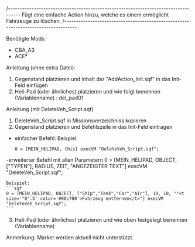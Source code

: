 /-----------------------------------------------------------------------------------
Fügt eine einfache Action hinzu, welche es einem ermöglicht Fahrzeuge zu löschen.
/-----------------------------------------------------------------------------------

Benötigte Mods:
  - CBA_A3
  - ACE³

Anleitung (ohne extra Datei):
1. Gegenstand platzieren und Inhalt der "AddAction_Init.sqf" in das Init-Feld einfügen
2. Heli-Pad (oder ähnliches) platzieren und wie folgt benennen (Variablenname) : del_pad01

Anleitung (mit DeleteVeh_Script.sqf)
1. DeleteVeh_Script.sqf in Missionsverzeichniss kopieren
2. Gegenstand platzieren und Befehlszeile in das Init-Feld eintragen

  - einfacher Befehl:
    Beispiel:
    ```sqf
    0 = [MEIN_HELIPAD, this] execVM "DeleteVeh_Script.sqf";
    ```

  -erweiterter Befehl mit allen Parametern
    0 = [MEIN_HELIPAD, OBJECT, ["TYPEN"], RADIUS, ZEIT, "ANGEZEIGTER TEXT"] execVM "DeleteVeh_Script.sqf";

    Beispiel:
    ```sqf
    0 = [MEIN_HELIPAD, OBJECT, ["Ship","Tank","Car","Air"], 10, 10, ""<t size='"0".5' color='#00c700'>Fahrzeug entfernen</t>"] execVM "DeleteVeh_Script.sqf";
    ```

3.  Heli-Pad (oder ähnliches) platzieren und wie oben festgelegt benennen (Variablenname)



Anmerkung:
  Marker werden aktuell nicht unterstützt.
